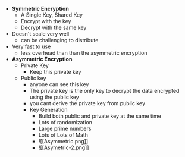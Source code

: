 - **Symmetric Encryption**
	- A Single Key, Shared Key
	- Encrypt with the key
	- Decrypt with the same key
- Doesn't scale very well
	- can be challenging to distribute
- Very fast to use
	- less overhead than than the asymmetric encryption
- **Asymmetric Encryption**
	- Private Key
		- Keep this private key
	- Public key
		- anyone can see this key
      - The private key is the only key to decrypt the data encrypted using the public key
      - you cant derive the private key from public key
      - Key Generation
	      - Build both public and private key at the same time
	      - Lots of randomization
	      - Large prime numbers
	      - Lots of Lots of Math
	      - ![[Asymmetric.png]]
	      - ![[Asymetric-2.png]]